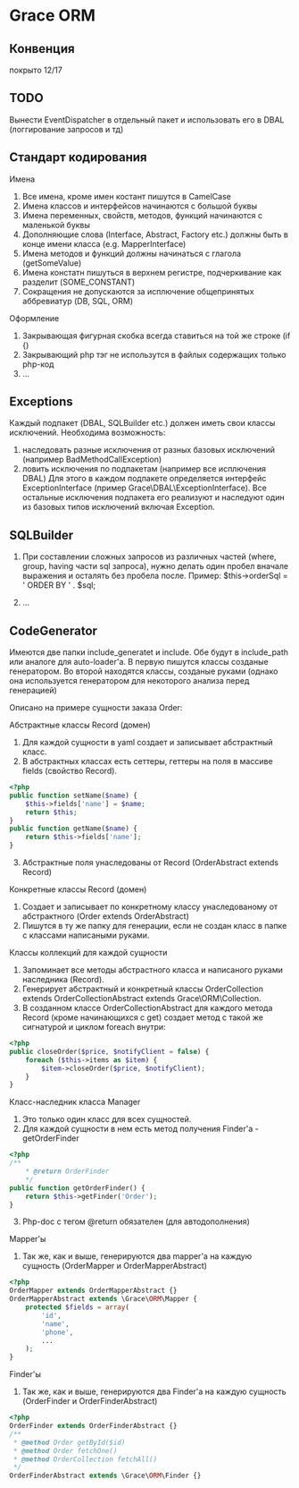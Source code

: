 Grace ORM
=============================



## Конвенция

покрыто
12/17

## TODO
Вынести EventDispatcher в отдельный пакет и использовать его в DBAL (логгирование запросов и тд)


## Стандарт кодирования

Имена
1. Все имена, кроме имен костант пишутся в CamelCase
2. Имена классов и интерфейсов начинаются с большой буквы
3. Имена переменных, свойств, методов, функций начинаются с маленькой буквы
4. Дополняющие слова (Interface, Abstract, Factory etc.) должны быть в конце имени класса (e.g. MapperInterface)
5. Имена методов и функций должны начинаться с глагола (getSomeValue)
6. Имена констатн пишуться в верхнем регистре, подчеркивание как разделит (SOME_CONSTANT)
7. Сокращения не допускаются за исплючение общепринятых аббревиатур (DB, SQL, ORM)

Оформление
1. Закрывающая фигурная скобка всегда ставиться на той же строке (if {)
2. Закрывающий php тэг не использутся в файлых содержащих только php-код
3. ...


## Exceptions

Каждый подпакет (DBAL, SQLBuilder etc.) должен иметь свои классы исключений.
Необходима возможность:
1. наследовать разные исключения от разных базовых исключений (например BadMethodCallException)
2. ловить исключения по подпакетам (например все исплючения DBAL)
Для этого в каждом подпакете определяется интерфейс ExceptionInterface (пример Grace\DBAL\ExceptionInterface).
Все остальные исключения подпакета его реализуют и наследуют один из базовых типов исключений включая Exception.


## SQLBuilder

1. При составлении сложных запросов из различных частей (where, group, having 
части sql запроса), нужно делать один пробел вначале выражения и осталять
без пробела после. Пример:
$this->orderSql = ' ORDER BY ' . $sql;

2. ...


## CodeGenerator

Имеются две папки include_generatet и include.
Обе будут в include_path или аналоге для auto-loader'а.
В первую пишутся классы созданые генератором.
Во второй находятся классы, созданые руками (однако она используется генератором для некоторого анализа перед генерацией)

Описано на примере сущности заказа Order:

Абстрактные классы Record (домен)
1. Для каждой сущности в yaml создает и записывает абстрактный класс.
2. В абстрактных классах есть сеттеры, геттеры на поля в массиве fields (свойство Record).
```php
<?php
public function setName($name) {
    $this->fields['name'] = $name;
    return $this;
}
public function getName($name) {
    return $this->fields['name'];
}
```
3. Абстрактные поля унаследованы от Record (OrderAbstract extends Record)

Конкретные классы Record (домен)
1. Создает и записывает по конкретному классу унаследованому от абстрактного (Order extends OrderAbstract)
2. Пишутся в ту же папку для генерации, если не создан класс в папке с классами написаными руками.

Классы коллекций для каждой сущности
1. Запоминает все методы абстрастного класса и написаного руками наследника (Record).
2. Генерирует абстрактный и конкретный классы OrderCollection extends OrderCollectionAbstract extends Grace\ORM\Collection.
3. В созданном классе OrderCollectionAbstract для каждого метода Record (кроме начинающихся с get) создает метод с такой же сигнатурой и циклом foreach внутри:
```php
<?php
public closeOrder($price, $notifyClient = false) {
    foreach ($this->items as $item) {
        $item->closeOrder($price, $notifyClient);
    }
}
```

Класс-наследник класса Manager
1. Это только один класс для всех сущностей.
2. Для каждой сущности в нем есть метод получения Finder'а - getOrderFinder
```php
<?php
/**
    * @return OrderFinder
    */
public function getOrderFinder() {
    return $this->getFinder('Order');
}
```

3. Php-doc с тегом @return обязателен (для автодополнения)

Mapper'ы
1. Так же, как и выше, генерируются два mapper'а на каждую сущность (OrderMapper и OrderMapperAbstract)
```php
<?php
OrderMapper extends OrderMapperAbstract {}
OrderMapperAbstract extends \Grace\ORM\Mapper {
    protected $fields = array(
        'id',
        'name',
        'phone',
        ...
    );
}
```

Finder'ы
1. Так же, как и выше, генерируются два Finder'а на каждую сущность (OrderFinder и OrderFinderAbstract)
```php
<?php
OrderFinder extends OrderFinderAbstract {}
/**
 * @method Order getById($id)
 * @method Order fetchOne()
 * @method OrderCollection fetchAll()
 */
OrderFinderAbstract extends \Grace\ORM\Finder {}
```
